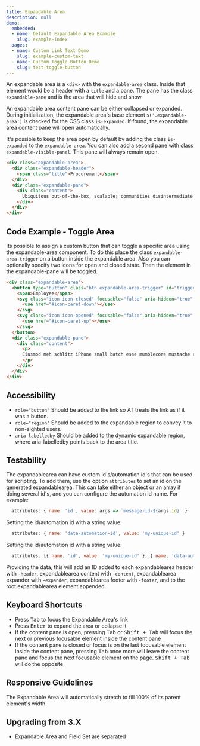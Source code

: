 ```yaml
---
title: Expandable Area
description: null
demo:
  embedded:
  - name: Default Expandable Area Example
    slug: example-index
  pages:
  - name: Custom Link Text Demo
    slug: example-custom-text
  - name: Custom Toggle Button Demo
    slug: test-toggle-button
---
```


An expandable area is a `<div>` with the `expandable-area` class. Inside that element would be a header with a `title` and a pane. The pane has the class `expandable-pane` and is the area that will hide and show.

An expandable area content pane can be either collapsed or expanded. During initialization, the expandable area's base element `$('.expandable-area')` is checked for the CSS class `is-expanded`. If found, the expandable area content pane will open automatically.

It's possible to keep the area open by default by adding the class `is-expanded` to the `expandable-area`. You can also add a second pane with class `expandable-visible-panel`. This pane will always remain open.

```html
<div class="expandable-area">
  <div class="expandable-header">
    <span class="title">Procurement</span>
  </div>
  <div class="expandable-pane">
    <div class="content">
      Ubiquitous out-of-the-box, scalable; communities disintermediate beta-test, enable utilize markets dynamic infomediaries virtual data-driven synergistic aggregate infrastructures, "cross-platform, feeds bleeding-edge tagclouds." Platforms extend interactive B2C benchmark proactive, embrace e-markets, transition generate peer-to-peer.
    </div>
  </div>
</div>
```

## Code Example - Toggle Area

Its possible to assign a custom button that can toggle a specific area using the expandable-area component.  To do this place the class `expandable-area-trigger` on a button inside the expandable area. Also you can optionally specify two icons for open and closed state. Then the element in the expandable-pane will be toggled.

```html
<div class="expandable-area">
  <button type="button" class="btn expandable-area-trigger" id="trigger-btn">
    <span>Employee</span>
    <svg class="icon icon-closed" focusable="false" aria-hidden="true" role="presentation">
      <use href="#icon-caret-down"></use>
    </svg>
    <svg class="icon icon-opened" focusable="false" aria-hidden="true" role="presentation">
      <use href="#icon-caret-up"></use>
    </svg>
  </button>
  <div class="expandable-pane">
    <div class="content">
      <p>
      Eiusmod meh schlitz iPhone small batch esse mumblecore mustache cliche sartorial keffiyeh fixie tattooed pour-over. Tofu poke la croix tote bag unicorn poutine. Meh pork belly sartorial iceland umami chia et. Qui bushwick PBR&B cronut mixtape, celiac food truck distillery magna squid kombucha forage irure. Chambray polaroid cornhole tumblr.
      </p>
    </div>
  </div>
</div>
```

## Accessibility

- `role="button"` Should be added to the link so AT treats the link as if it was a button.
- `role="region"` Should be added to the expandable region to convey it to non-sighted users.
- `aria-labelledby` Should be added to the dynamic expandable region, where aria-labelledby points back to the area title.

## Testability

The expandablearea can have custom id's/automation id's that can be used for scripting. To add them, use the option `attributes` to set an id on the generated expandablearea. This can take either an object or an array if doing several id's, and you can configure the automation id name. For example:

```js
  attributes: { name: 'id', value: args => `message-id-${args.id}` }
```

Setting the id/automation id with a string value:

```js
  attributes: { name: 'data-automation-id', value: 'my-unique-id' }
```

Setting the id/automation id with a string value:

```js
  attributes: [{ name: 'id', value: 'my-unique-id' }, { name: 'data-automation-id', value: 'my-unique-id' }]
```

Providing the data, this will add an ID added to each expandablearea header with `-header`, expandablearea content with `-content`, expandablearea expander with `-expander`, expandablearea footer with `-footer`, and to the root expandablearea element appended.

## Keyboard Shortcuts

- Press <kbd>Tab</kbd> to focus the Expandable Area's link
- Press <kbd>Enter</kbd> to expand the area or collapse it
- If the content pane is open, pressing <kbd>Tab</kbd> or <kbd>Shift + Tab</kbd> will focus the next or previous focusable element inside the content pane
- If the content pane is closed or focus is on the last focusable element inside the content pane, pressing <kbd>Tab</kbd> once more will leave the content pane and focus the next focusable element on the page. <kbd>Shift + Tab</kbd> will do the opposite

## Responsive Guidelines

The Expandable Area will automatically stretch to fill 100% of its parent element's width.

## Upgrading from 3.X

- Expandable Area and Field Set are separated
